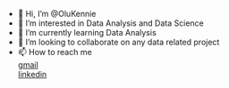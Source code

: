 - 👋 Hi, I’m @OluKennie
- 👀 I’m interested in Data Analysis and Data Science
- 🌱 I’m currently learning Data Analysis
- 💞️ I’m looking to collaborate on any data related project
- 📫 How to reach me <br/>
[gmail](olukokunkehindejoseph@gmail.com) <br/> [linkedin](https://www.linkedin.com/in/olukokun-joseph/)

<!---
OluKennie/OluKennie is a ✨ special ✨ repository because its `README.md` (this file) appears on your GitHub profile.
You can click the Preview link to take a look at your changes.
--->
